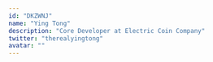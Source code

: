 ```yaml
---
id: "DKZWNJ"
name: "Ying Tong"
description: "Core Developer at Electric Coin Company"
twitter: "therealyingtong"
avatar: ""
---
```

